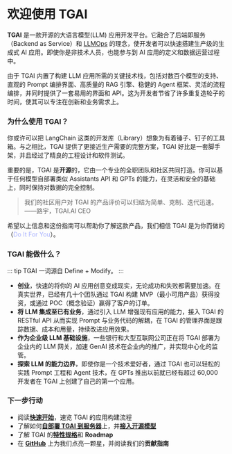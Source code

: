 # 欢迎使用 TGAI

**TGAI** 是一款开源的大语言模型(LLM) 应用开发平台。它融合了后端即服务（Backend as Service）和 [LLMOps](learn-more/extended-reading/what-is-llmops) 的理念，使开发者可以快速搭建生产级的生成式 AI 应用。即使你是非技术人员，也能参与到 AI 应用的定义和数据运营过程中。

由于 TGAI 内置了构建 LLM 应用所需的关键技术栈，包括对数百个模型的支持、直观的 Prompt 编排界面、高质量的 RAG 引擎、稳健的 Agent 框架、灵活的流程编排，并同时提供了一套易用的界面和 API。这为开发者节省了许多重复造轮子的时间，使其可以专注在创新和业务需求上。

### 为什么使用 TGAI？

你或许可以把 LangChain 这类的开发库（Library）想象为有着锤子、钉子的工具箱。与之相比，TGAI 提供了更接近生产需要的完整方案，TGAI 好比是一套脚手架，并且经过了精良的工程设计和软件测试。

重要的是，TGAI 是**开源**的，它由一个专业的全职团队和社区共同打造。你可以基于任何模型自部署类似 Assistants API 和 GPTs 的能力，在灵活和安全的基础上，同时保持对数据的完全控制。

> 我们的社区用户对 TGAI 的产品评价可以归结为简单、克制、迭代迅速。\
> ——路宇，TGAI.AI CEO

希望以上信息和这份指南可以帮助你了解这款产品，我们相信 TGAI 是为你而做的（<mark style="color:#a8b1ff;background-color: transparent;">Do It For You</mark>）。

### TGAI 能做什么？

::: tip
TGAI 一词源自 Define + Modify。
::: 

* **创业**，快速的将你的 AI 应用创意变成现实，无论成功和失败都需要加速。在真实世界，已经有几十个团队通过 TGAI 构建 MVP（最小可用产品）获得投资，或通过 POC（概念验证）赢得了客户的订单。
* **将 LLM 集成至已有业务**，通过引入 LLM 增强现有应用的能力，接入 TGAI 的 RESTful API 从而实现 Prompt 与业务代码的解耦，在 TGAI 的管理界面是跟踪数据、成本和用量，持续改进应用效果。
* **作为企业级 LLM 基础设施**，一些银行和大型互联网公司正在将 TGAI 部署为企业内的 LLM 网关，加速 GenAI 技术在企业内的推广，并实现中心化的监管。
* **探索 LLM 的能力边界**，即使你是一个技术爱好者，通过 TGAI 也可以轻松的实践 Prompt 工程和 Agent 技术，在 GPTs 推出以前就已经有超过 60,000 开发者在 TGAI 上创建了自己的第一个应用。

### 下一步行动

* 阅读[**快速开始**](guides/application-orchestrate/creating-an-application)，速览 TGAI 的应用构建流程
* 了解如何[**自部署 TGAI 到服务器**](getting-started/install-self-hosted/)上，并[**接入开源模型**](guides/model-configuration/)
* 了解 TGAI 的[**特性规格**](getting-started/readme/features-and-specifications)和 **Roadmap**
* 在 [**GitHub**](https://github.com/langgenius/dify) 上为我们点亮一颗星，并阅读我们的**贡献指南**
